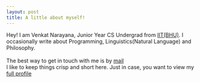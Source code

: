 ```yaml
---
layout: post
title: A little about myself!
---
```


Hey! I am Venkat Narayana, Junior Year CS Undergrad from [IIT(BHU)](https://iitbhu.ac.in). I occasionally write about Programming, Linguistics(Natural Language) and Philosophy.
<br><br>
The best way to get in touch with me is by [mail](mailto:narayana.svenkat.cse17@iitbhu.ac.in)  
I like to keep things crisp and short here. Just in case, you want to view my [full profile](https://www.linkedin.com/in/narayanasvenkat)


